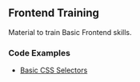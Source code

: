 ## Frontend Training

Material to train Basic Frontend skills.

### Code Examples

- [Basic CSS Selectors](/code-examples/basic-css-selectors)
